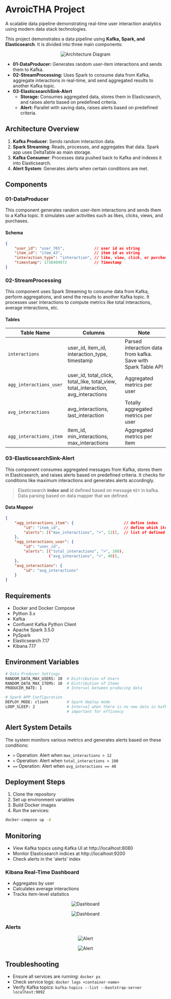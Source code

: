 # AvroicTHA Project

A scalable data pipeline demonstrating real-time user interaction analytics using modern data stack technologies.

This project demonstrates a data pipeline using **Kafka, Spark, and Elasticsearch**. It is divided into three main components:

<p align="center">
    <img src="img/architecture.png" alt="Architecture Diagram">
</p>

- **01-DataProducer:** Generates random user-item interactions and sends them to Kafka.
- **02-StreamProcessing:** Uses Spark to consume data from Kafka, aggregate interactions in real-time, and send aggregated results to another Kafka topic.
- **03-ElasticsearchSink-Alert**
  - **Storage:** Consumes aggregated data, stores them in Elasticsearch, and raises alerts based on predefined criteria.
  - **Alert:** Parallel with saving data, raises alerts based on predefined criteria.

## Architecture Overview
1. **Kafka Producer**: Sends random interaction data.
2. **Spark Streaming**: Reads, processes, and aggregates that data. Spark app uses DeltaTable as main storage.
3. **Kafka Consumer**: Processes data pushed back to Kafka and indexes it into Elasticsearch.
4. **Alert System**: Generates alerts when certain conditions are met.

## Components

### 01-DataProducer
This component generates random user-item interactions and sends them to a Kafka topic. It simulates user activities such as likes, clicks, views, and purchases.

#### Schema
```json
{
    "user_id": "user_765",             // user id as string
    "item_id": "item_43",              // item id as string
    "interaction_type": "interaction", // like, view, click, or purchase
    "timestamp": 1736404972            // Timestamp
}
```

### 02-StreamProcessing
This component uses Spark Streaming to consume data from Kafka, perform aggregations, and send the results to another Kafka topic. It processes user interactions to compute metrics like total interactions, average interactions, etc.

#### Tables

| Table Name            | Columns                                       | Note                                                          |
|-----------------------|-----------------------------------------------|---------------------------------------------------------------|
| `interactions`          | user_id, item_id, interaction_type, timestamp | Parsed interaction data from kafka. Save with Spark Table API |
| `agg_interactions_user` | user_id, total_click, total_like, total_view, total_interaction, avg_interactions | Aggregated metrics per user |
| `avg_interactions`      | avg_interactions, last_interaction            | Totally aggregated metrics per user                             |
| `agg_interactions_item` | item_id, min_interactions, max_interactions   | Aggregated metrics per item                                     |

### 03-ElasticsearchSink-Alert
This component consumes aggregated messages from Kafka, stores them in Elasticsearch, and raises alerts based on predefined criteria. It checks for conditions like maximum interactions and generates alerts accordingly.

> Elasticsearch **index** **and** id defined based on message `KEY` in kafka. Data parsing based on data mapper that we defined.

#### Data Mapper
```json
{
    "agg_interactions_item": {                      // define index
        "id": "item_id",                            // define which item is ID
        "alerts": [("max_interactions", ">", 12)],  // list of defined alert
    },
    "agg_interactions_user": {
        "id": "user_id",
        "alerts": [("total_interactions", ">", 100),
                   ("avg_interactions", "<", 40)],
    },
    "avg_interactions": {
        "id": "avg_interactions"
    }
}
```


## Requirements
- Docker and Docker Compose
- Python 3.x
- Kafka
- Confluent Kafka Python Client
- Apache Spark 3.5.0
- PySpark
- Elasticsearch 7.17
- Kibana 7.17

## Environment Variables
```bash
# Data Producer Settings
RANDOM_DATA_MAX_USERS: 10  # Distribution of Users
RANDOM_DATA_MAX_ITEMS: 10  # Distribution of Items
PRODUCER_RATE: 1           # Interval between producing data

# Spark APP Configuration
DEPLOY_MODE: client        # Spark deploy mode
LOOP_SLEEP: 2              # Interval when there is no new data in kafka,
                           # important for efficency
```

## Alert System Details
The system monitors various metrics and generates alerts based on these conditions:
- `>` Operation: Alert when `max_interactions > 12`
- `<` Operation: Alert when `total_interactions > 100`
- `==` Operation: Alert when `avg_interactions == 40`

## Deployment Steps
1. Clone the repository
2. Set up environment variables
3. Build Docker images
4. Run the services:
```bash
docker-compose up -d
```

## Monitoring
- View Kafka topics using Kafka UI at http://localhost:8080
- Monitor Elasticsearch indices at http://localhost:9200
- Check alerts in the 'alerts' index

### Kibana Real-Time Dashboard

- Aggregates by user
- Calculates average interactions
- Tracks item-level statistics

<p align="center">
    <img src="img/kibana.png" alt="Dashboard">
</p>

<p align="center">
    <img src="img/index.png" alt="Dashboard">
</p>


### Alerts

<p align="center">
    <img src="img/alert.png" alt="Alert">
</p>
<p align="center">
    <img src="img/alert-2.png" alt="Alert">
</p>


## Troubleshooting
- Ensure all services are running: `docker ps`
- Check service logs: `docker logs <container-name>`
- Verify Kafka topics: `kafka-topics --list --bootstrap-server localhost:9092`
